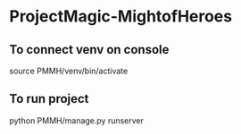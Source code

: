# ProjectMagic-MightofHeroes

## To connect venv on console
source PMMH/venv/bin/activate

## To run project
python PMMH/manage.py runserver
